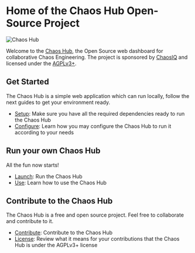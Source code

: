 # Home of the Chaos Hub Open-Source Project

![Chaos Hub][logo]

[logo]: https://github.com/chaostoolkit/chaoshub/raw/master/assets/chaoshub.png "Chaos Hub"

Welcome to the [Chaos Hub][hub], the Open Source web dashboard for collaborative
Chaos Engineering. The project is sponsored by [ChaosIQ][chaosiq] and
licensed under the [AGPLv3+][agpl].

[hub]: https://chaoshub.org
[chaosiq]: https://chaosiq.io/
[agpl]: https://www.gnu.org/licenses/agpl-3.0.en.html

## Get Started

The Chaos Hub is a simple web application which can run locally, follow the next
guides to get your environment ready.

* [Setup][setup]: Make sure you have all the required dependencies ready to run
  the Chaos Hub
* [Configure][configure]: Learn how you may configure the Chaos Hub to run it
  according to your needs

[setup]: https://github.com/chaostoolkit/chaoshub/blob/master/docs/setup.md
[configure]: https://github.com/chaostoolkit/chaoshub/blob/master/docs/configure.md

## Run your own Chaos Hub

All the fun now starts!

* [Launch][run]: Run the Chaos Hub
* [Use][use]: Learn how to use the Chaos Hub

[run]: https://github.com/chaostoolkit/chaoshub/blob/master/docs/running.md
[use]: https://github.com/chaostoolkit/chaoshub/blob/master/docs/use.md

## Contribute to the Chaos Hub

The Chaos Hub is a free and open source project. Feel free to collaborate and
contribute to it.

* [Contribute][contribute]: Contribute to the Chaos Hub
* [License][license]: Review what it means for your contributions that the
  Chaos Hub is under the AGPLv3+ license

[contribute]: https://github.com/chaostoolkit/chaoshub/blob/master/docs/contribute.md
[license]: https://github.com/chaostoolkit/chaoshub/blob/master/docs/licensing.md